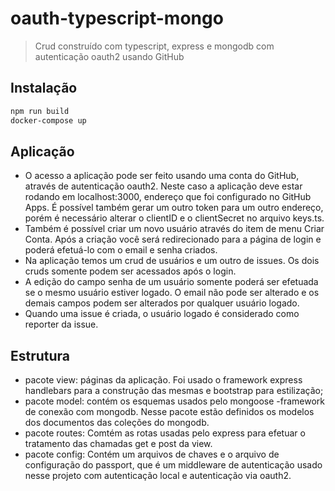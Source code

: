 # oauth-typescript-mongo

> Crud construído com typescript, express e mongodb com autenticação oauth2 usando GitHub

## Instalação

```sh
npm run build
docker-compose up
```

## Aplicação

- O acesso a aplicação pode ser feito usando uma conta do GitHub, através de autenticação oauth2. Neste caso a aplicação deve estar rodando em localhost:3000, endereço que foi configurado no GitHub Apps. É possível também gerar um outro token para um outro endereço, porém é necessário alterar o clientID e o clientSecret no arquivo keys.ts.
- Também é possível criar um novo usuário através do item de menu Criar Conta. Após a criação você será redirecionado para a página de login e poderá efetuá-lo com o email e senha criados.
- Na aplicação temos um crud de usuários e um outro de issues. Os dois cruds somente podem ser acessados após o login.
- A edição do campo senha de um usuário somente poderá ser efetuada se o mesmo usuário estiver logado. O email não pode ser alterado e os demais campos podem ser alterados por qualquer usuário logado.
- Quando uma issue é criada, o usuário logado é considerado como reporter da issue.

## Estrutura

- pacote view: páginas da aplicação. Foi usado o framework express handlebars para a construção das mesmas e bootstrap para estilização;
- pacote model: contém os esquemas usados pelo mongoose -framework de conexão com mongodb. Nesse pacote estão definidos os modelos dos documentos das coleções do mongodb.
- pacote routes: Comtém as rotas usadas pelo express para efetuar o tratamento das chamadas get e post da view.
- pacote config: Contém um arquivos de chaves e o arquivo de configuração do passport, que é um middleware de autenticação usado nesse projeto com autenticação local e autenticação via oauth2.
